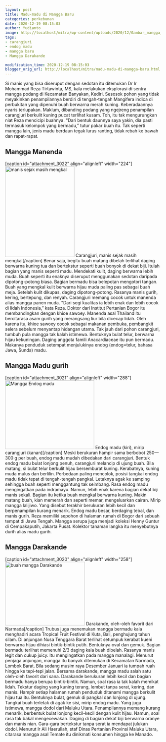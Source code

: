 ```yaml
---
layout: post
title: Madu-madu di Mangga Baru
categories: perkebunan
date: 2020-12-19 08:15:03
author: Yudianto
image: http://localhost/mitra/wp-content/uploads/2020/12/Gambar_mangga_madu_905x768.jpg
tags:
- carangjuri
- endog madu
- mangga baru
- Mangga Darakande

modification_time: 2020-12-19 08:15:03
blogger_orig_url: http://localhost/mitra/madu-madu-di-mangga-baru.html
---
```


Si manis yang bisa diseruput dengan sedotan itu ditemukan Dr Ir Mohammad Reza Tirtawinta, MS, kala melakukan eksplorasi di sentra mangga podang di Kecamatan Banyakan, Kediri. Sesosok pohon yang tidak meyakinkan penampilannya berdiri di tengah-tengah Mangifera indica di perbukitan yang dipenuhi buah berwarna merah kuning. Keberadaannya nyaris terlupakan. Maklum, dibanding podang yang ngejreng penampilan carangjuri berkulit kuning pucat terlihat kusam.
Toh, itu tak mengurungkan niat Reza mencicipi buahnya. "Dari bentuk daunnya saya yakin, dia pasti termasuk kelompok yang bermadu,” tutur pakar buah itu. Tak seperti mangga lain, jenis madu berdaun tegak lurus ranting, tidak rebah ke bawah dan rapat-rapat.
<h2 id="Manenda">Mangga Manenda</h2>
[caption id="attachment_3022" align="alignleft" width="224"]<a href="http://127.0.0.1/mitra/wp-content/uploads/2020/12/Gambar_mangga_ntb_587x768.jpg"><img class="wp-image-3022" src="http://127.0.0.1/mitra/wp-content/uploads/2020/12/Gambar_mangga_ntb_587x768.jpg" alt="manis sejak masih mengkal" width="224" height="293" /></a> Carangjuri, manis sejak masih mengkal[/caption]
Benar saja, begitu buah matang dibelah terlihat daging berwarna kuning tua dan bertekstur seperti buah bonyok di dekat biji. Itulah bagian yang manis seperti madu. Mendekati kulit, daging berwarna lebih muda. Buah seperti itu enaknya diseruput menggunakan sedotan daripada dipotong-potong biasa. Bagian bermadu bisa belepotan mengotori tangan.
Buah yang mengkal kulit berwarna hijau muda paling pas sebagai buah meja. Setelah kulit dikupas, daging dipotong-potong. Rasanya manis gurih, kering, bertepung, dan renyah. Carangjuri memang cocok untuk manenda alias mangga panen muda. "Dari segi kualitas ia lebih enak dan lebih cocok di lidah Indonesia,” kata Reza.
Doktor dari Institut Pertanian Bogor itu membandingkan dengan khioe sawoey. Manenda asal Thailand itu bercitarasa asam gurih yang merangsang liur bila dicecap lidah. Oleh karena itu, khioe sawoey cocok sebagai makanan pembuka, pembangkit selera sebelum menyantap hidangan utama.
Tak jauh dari pohon carangjuri, tumbuh pula mangga tak kalah istimewa. Bentuknya bulat telur, berwarna hijau kekuningan. Daging anggota famili Anacardiaceae itu pun bermadu. Makanya penduduk setempat menjulukinya endog (endog=telur, bahasa Jawa, Sunda) madu.
<h2 id="gurih">Mangga Madu gurih</h2>
[caption id="attachment_3021" align="alignleft" width="288"]<a href="http://127.0.0.1/mitra/wp-content/uploads/2020/12/Gambar_carangjuri_994x768.jpg"><img class="wp-image-3021" src="http://127.0.0.1/mitra/wp-content/uploads/2020/12/Gambar_carangjuri_994x768.jpg" alt="Mangga Endog madu" width="288" height="222" /></a> Endog madu (kiri), mirip carangjuri (kanan)[/caption]
Meski berukuran hampir sama berbobot 250—300 g per buah, endog madu mudah dibedakan dari carangjuri. Bentuk endog madu bulat lonjong penuh, carangjuri melancip di ujung buah. Bila matang, si bulat telur berkulit hijau bersemburat kuning. Kerabatnya, kuning muda mulus dan berlilin. Perbedaan paling mencolok, posisi tangkai endog madu tidak tepat di tengah-tengah pangkal. Letaknya agak ke samping sehingga buah seperti menggantung tak seimbang.
Rasa endog madu mengingatkan pada indramayu. Namun, lebih enak karena bagian dekat biji manis sekali. Bagian itu ketika buah mengkal berwarna kuning. Makin matang buah, kian memerah dan seperti memar, mengeluarkan cairan. Mirip mangga lalijiwo. Yang disebut terakhir berukuran lebih kecil dan berpenampilan kurang menarik. Endog madu besar, berdaging tebal, dan manis gurih.
Reza memiliki sepohon di halaman rumah di Bogor dari sebuah tempat di Jawa Tengah. Mangga serupa juga menjadi koleksi Henny Guntur di Cempakaputih, Jakarta Pusat. Kolektor tanaman langka itu menyebutnya durih alias madu gurih.
<h2 id="Darakande">Mangga Darakande</h2>
[caption id="attachment_3020" align="alignleft" width="258"]<a href="http://127.0.0.1/mitra/wp-content/uploads/2020/12/Gambar_darakande_967x768.jpg"><img class="wp-image-3020" src="http://127.0.0.1/mitra/wp-content/uploads/2020/12/Gambar_darakande_967x768.jpg" alt="buah mangga Darakande" width="258" height="205" /></a> Darakande, oleh-oleh favorit dari Narmada[/caption]
Trubus juga menemukan mangga bermadu kala menghadiri acara Tropical Fruit Festival di Kuta, Bali, penghujung tahun silam. Di anjungan Nusa Tenggara Barat terlihat setumpuk kerabat kueni berwarna hijau dihiasi bintik-bintik putih. Bentuknya oval dan gemuk. Bagian bermadu terlihat memenuhi 2/3 daging kala buah dibelah. Rasanya manis legit dan cukup juicy. Itu mengingatkan pada mangga manalagi.
Menurut penjaga anjungan, mangga itu banyak ditemukan di Kecamatan Narmada, Lombok Barat. Bila sedang musim raya Desember Januari ia tumpah ruah hingga ke tepi-tepi jalan. Bersama darakande, mangga madu salah satu oleh-oleh favorit dari sana.
Darakande berukuran lebih kecil dan bagian bermadu hanya berupa bintik-bintik. Namun, soal rasa ia tak kalah memikat lidah. Tekstur daging yang kuning terang, lembut tanpa serat, kering, dan manis. Hampir setiap halaman rumah penduduk ditanami mangga berkulit hijau tua itu. Bentuknya bulat, gemuk di pangkal dan lonjong di ujung. Tangkai buah terletak di agak ke sisi, mirip endog madu.
Yang juga istimewa, mangga dodol dari Maluku Utara. Penampilannya memang kurang menarik, berbentuk bulat lonjong kecil-kecil dengan kulit hijau. Namun, soal rasa tak bakal mengecewakan. Daging di bagian dekat biji berwarna oranye dan manis nian.
Gara-gara bertekstur tanpa serat ia mendapat julukan dodol. Menurut Ir Ali Haerullah, staf Dinas Pertanian Provinsi Maluku Utara, citarasa mangga asal Temate itu dinikmati konsumen hingga ke Manado.
